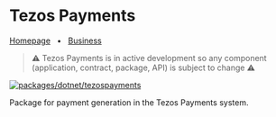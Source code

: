 ﻿# Tezos Payments

[Homepage](https://tezospayments.com) &nbsp;&nbsp;•&nbsp;&nbsp;
[Business](https://business.tezospayments.com)  

> ⚠️ Tezos Payments is in active development so any component (application, contract, package, API) is subject to change ⚠️

[![packages/dotnet/tezospayments](https://github.com/fastwaterbear/tezospayments/actions/workflows/tezospayments-dotnet-package.yml/badge.svg?branch=master)](https://github.com/fastwaterbear/tezospayments/actions/workflows/tezospayments-dotnet-package.yml?query=branch%3Amaster)  

Package for payment generation in the Tezos Payments system.
